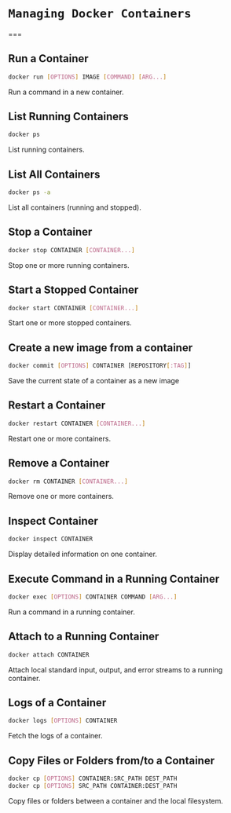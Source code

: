 # **`Managing Docker Containers`**
===

## Run a Container
```bash
docker run [OPTIONS] IMAGE [COMMAND] [ARG...]
```
Run a command in a new container.

## List Running Containers
```bash
docker ps
```
List running containers.

## List All Containers
```bash
docker ps -a
```
List all containers (running and stopped).

## Stop a Container
```bash
docker stop CONTAINER [CONTAINER...]
```
Stop one or more running containers.

## Start a Stopped Container
```bash
docker start CONTAINER [CONTAINER...]
```
Start one or more stopped containers.

## Create a new image from a container
```bash
docker commit [OPTIONS] CONTAINER [REPOSITORY[:TAG]]
```
Save the current state of a container as a new image

## Restart a Container
```bash
docker restart CONTAINER [CONTAINER...]
```
Restart one or more containers.

## Remove a Container
```bash
docker rm CONTAINER [CONTAINER...]
```
Remove one or more containers.

## Inspect Container
```bash
docker inspect CONTAINER
```
Display detailed information on one container.

## Execute Command in a Running Container
```bash
docker exec [OPTIONS] CONTAINER COMMAND [ARG...]
```
Run a command in a running container.

## Attach to a Running Container
```bash
docker attach CONTAINER
```

Attach local standard input, output, and error streams to a running container.

## Logs of a Container
```bash
docker logs [OPTIONS] CONTAINER
```
Fetch the logs of a container.

## Copy Files or Folders from/to a Container
```bash
docker cp [OPTIONS] CONTAINER:SRC_PATH DEST_PATH
docker cp [OPTIONS] SRC_PATH CONTAINER:DEST_PATH
```
Copy files or folders between a container and the local filesystem.
